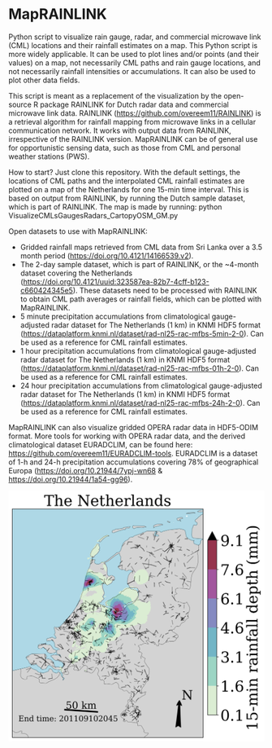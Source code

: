 # MapRAINLINK
Python script to visualize rain gauge, radar, and commercial microwave link (CML) locations and their rainfall estimates on a map. This Python script is more widely applicable. It can be used to plot lines and/or points (and their values) on a map, not necessarily CML paths and rain gauge locations, and not necessarily rainfall intensities or accumulations. It can also be used to plot other data fields.

This script is meant as a replacement of the visualization by the open-source R package RAINLINK for Dutch radar data and commercial microwave link data. RAINLINK (https://github.com/overeem11/RAINLINK) is a retrieval algorithm for rainfall mapping from microwave links in a cellular communication network. It works with output data from RAINLINK, irrespective of the RAINLINK version. MapRAINLINK can be of general use for opportunistic sensing data, such as those from CML and personal weather stations (PWS).

How to start? Just clone this repository. With the default settings, the locations of CML paths and the interpolated CML rainfall estimates are plotted on a map of the Netherlands for one 15-min time interval. This is based on output from RAINLINK, by running the Dutch sample dataset, which is part of RAINLINK. The map is made by running:
python VisualizeCMLsGaugesRadars_CartopyOSM_GM.py

Open datasets to use with MapRAINLINK:
- Gridded rainfall maps retrieved from CML data from Sri Lanka over a 3.5 month period (https://doi.org/10.4121/14166539.v2).
- The 2-day sample dataset, which is part of RAINLINK, or the ~4-month dataset covering the Netherlands (https://doi.org/10.4121/uuid:323587ea-82b7-4cff-b123-c660424345e5). These datasets need to be processed with RAINLINK to obtain CML path averages or rainfall fields, which can be plotted with MapRAINLINK.
- 5 minute precipitation accumulations from climatological gauge-adjusted radar dataset for The Netherlands (1 km) in KNMI HDF5 format (https://dataplatform.knmi.nl/dataset/rad-nl25-rac-mfbs-5min-2-0). Can be used as a reference for CML rainfall estimates.
- 1 hour precipitation accumulations from climatological gauge-adjusted radar dataset for The Netherlands (1 km) in KNMI HDF5 format (https://dataplatform.knmi.nl/dataset/rad-nl25-rac-mfbs-01h-2-0). Can be used as a reference for CML rainfall estimates.
- 24 hour precipitation accumulations from climatological gauge-adjusted radar dataset for The Netherlands (1 km) in KNMI HDF5 format (https://dataplatform.knmi.nl/dataset/rad-nl25-rac-mfbs-24h-2-0). Can be used as a reference for CML rainfall estimates.

MapRAINLINK can also visualize gridded OPERA radar data in HDF5-ODIM format. More tools for working with OPERA radar data, and the derived climatological dataset EURADCLIM, can be found here: https://github.com/overeem11/EURADCLIM-tools. EURADCLIM is a dataset of 1-h and 24-h precipitation accumulations covering 78% of geographical Europa (https://doi.org/10.21944/7ypj-wn68 & https://doi.org/10.21944/1a54-gg96).

![](Netherlands.jpg)

